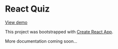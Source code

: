 # React Quiz

[View demo](http://leoacosta.github.io/react-poster-creator/)

This project was bootstrapped with [Create React App](https://github.com/facebookincubator/create-react-app).

More documentation coming soon...
